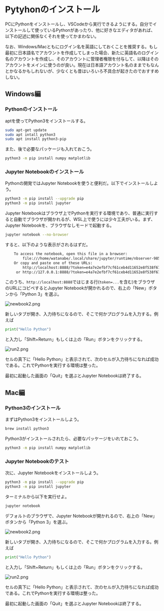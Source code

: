# Pytyhonのインストール

PCにPythonをインストールし、VSCodeから実行できるようにする。自分でインストールして使っているPythonがあったり、他に好きなエディタがあれば、以下の記述に関係なくそれを使ってかまわない。

なお、Windows/Macともにログイン名を英語にしておくことを推奨する。もし最初に日本語名でアカウントを作成してしまった場合、新たに英語名のログイン名のアカウントを作成し、そのアカウントに管理者権限を付与して、以降はそのアカウントをメインに使うのが良い。現在は日本語アカウント名のままでもなんとかなるかもしれないが、少なくとも昔はいろいろ不具合が起きたのでおすすめしない。

## Windows編

### Pythonのインストール

aptを使ってPython3をインストールする。

```sh
sudo apt-get update
sudo apt intall python3
sudo apt install python3-pip
```

また、後で必要なパッケージも入れておこう。

```sh
python3 -m pip install numpy matplotlib
```

### Jupyter Notebookのインストール

Pythonの開発ではJupyter Notebookを使うと便利だ。以下でインストールしよう。

```sh
python3 -m pip install --upgrade pip
python3 -m pip install jupyter
```

Jupyter Notebookはブラウザ上でPythonを実行する環境であり、普通に実行すると自動でブラウザが開かれるが、WSL上で使うには少々工夫がいる。まず、Jupyter Notebookを、ブラウザなしモードで起動する。

```sh
jupyter notebook --no-browser
```

すると、以下のような表示がされるはずだ。

```txt
    To access the notebook, open this file in a browser:
        file:///home/watanabe/.local/share/jupyter/runtime/nbserver-985-open.html
    Or copy and paste one of these URLs:
        http://localhost:8888/?token=e4a7e2efbf7cf61ceb4d11652e8f538f67bc11b9aacdde54
     or http://127.0.0.1:8888/?token=e4a7e2efbf7cf61ceb4d11652e8f538f67bc11b9aacdde54
```

このうち、`http://localhost:8888`ではじまる行(`token=...`を含む)をブラウザのURLにコピペするとJupyter Notebookが開かれるので、右上の「New」ボタンから「Python 3」を選ぶ。

![newbook2.png](fig/newbook2.png)

新しいタブが開き、入力待ちになるので、そこで何かプログラムを入力する。例えば

```py
print("Hello Python")
```

と入力し「Shift+Return」もしくは上の「Run」ボタンをクリックする。

![run2.png](fig/run2.png)

セルの真下に「Hello Python」と表示されて、次のセルが入力待ちになれば成功である。これでPythonを実行する環境は整った。

最初に起動した画面の「Quit」を選ぶとJupyter Notebookは終了する。

## Mac編

### Python3のインストール

まずはPython3をインストールしよう。

```sh
brew install python3
```

Python3がインストールされたら、必要なパッケージをいれておこう。

```sh
python3 -m pip install numpy matplotlib
```

### Jupyter Notebookのテスト

次に、Jupyter Notebookをインストールしよう。

```sh
python3 -m pip install --upgrade pip
python3 -m pip install jupyter
```

ターミナルから以下を実行せよ。

```sh
jupyter notebook
```

デフォルトのブラウザで、Jupyter Notebookが開かれるので、右上の「New」ボタンから「Python 3」を選ぶ。

![newbook2.png](fig/newbook2.png)

新しいタブが開き、入力待ちになるので、そこで何かプログラムを入力する。例えば

```py
print("Hello Python")
```

と入力し「Shift+Return」もしくは上の「Run」ボタンをクリックする。

![run2.png](fig/run2.png)

セルの真下に「Hello Python」と表示されて、次のセルが入力待ちになれば成功である。これでPythonを実行する環境は整った。

最初に起動した画面の「Quit」を選ぶとJupyter Notebookは終了する。
